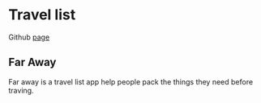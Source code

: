 # Travel list

Github [page](https://gemini-kenshi.github.io/travel-list/)

## Far Away

Far away is a travel list app help people pack the things they need before traving.
